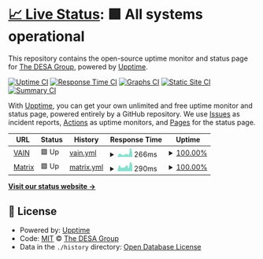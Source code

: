# [📈 Live Status](https://desa-group.github.io/status): <!--live status--> **🟩 All systems operational**

This repository contains the open-source uptime monitor and status page for [The DESA Group](https://desa-group.github.io/status), powered by [Upptime](https://github.com/upptime/upptime).

[![Uptime CI](https://github.com/desa-group/status/workflows/Uptime%20CI/badge.svg)](https://github.com/desa-group/status/actions?query=workflow%3A%22Uptime+CI%22)
[![Response Time CI](https://github.com/desa-group/status/workflows/Response%20Time%20CI/badge.svg)](https://github.com/desa-group/status/actions?query=workflow%3A%22Response+Time+CI%22)
[![Graphs CI](https://github.com/desa-group/status/workflows/Graphs%20CI/badge.svg)](https://github.com/desa-group/status/actions?query=workflow%3A%22Graphs+CI%22)
[![Static Site CI](https://github.com/desa-group/status/workflows/Static%20Site%20CI/badge.svg)](https://github.com/desa-group/status/actions?query=workflow%3A%22Static+Site+CI%22)
[![Summary CI](https://github.com/desa-group/status/workflows/Summary%20CI/badge.svg)](https://github.com/desa-group/status/actions?query=workflow%3A%22Summary+CI%22)

With [Upptime](https://upptime.js.org), you can get your own unlimited and free uptime monitor and status page, powered entirely by a GitHub repository. We use [Issues](https://github.com/desa-group/status/issues) as incident reports, [Actions](https://github.com/desa-group/status/actions) as uptime monitors, and [Pages](https://desa-group.github.io/status) for the status page.

<!--start: status pages-->
<!-- This summary is generated by Upptime (https://github.com/upptime/upptime) -->
<!-- Do not edit this manually, your changes will be overwritten -->
<!-- prettier-ignore -->
| URL | Status | History | Response Time | Uptime |
| --- | ------ | ------- | ------------- | ------ |
| <img alt="" src="https://favicons.githubusercontent.com/vain.rusz.dev" height="13"> [VAIN](https://vain.rusz.dev) | 🟩 Up | [vain.yml](https://github.com/desa-group/status/commits/HEAD/history/vain.yml) | <details><summary><img alt="Response time graph" src="./graphs/vain/response-time-week.png" height="20"> 266ms</summary><br><a href="https://desa-group.github.io/status/history/vain"><img alt="Response time 233" src="https://img.shields.io/endpoint?url=https%3A%2F%2Fraw.githubusercontent.com%2Fdesa-group%2Fstatus%2FHEAD%2Fapi%2Fvain%2Fresponse-time.json"></a><br><a href="https://desa-group.github.io/status/history/vain"><img alt="24-hour response time 217" src="https://img.shields.io/endpoint?url=https%3A%2F%2Fraw.githubusercontent.com%2Fdesa-group%2Fstatus%2FHEAD%2Fapi%2Fvain%2Fresponse-time-day.json"></a><br><a href="https://desa-group.github.io/status/history/vain"><img alt="7-day response time 266" src="https://img.shields.io/endpoint?url=https%3A%2F%2Fraw.githubusercontent.com%2Fdesa-group%2Fstatus%2FHEAD%2Fapi%2Fvain%2Fresponse-time-week.json"></a><br><a href="https://desa-group.github.io/status/history/vain"><img alt="30-day response time 233" src="https://img.shields.io/endpoint?url=https%3A%2F%2Fraw.githubusercontent.com%2Fdesa-group%2Fstatus%2FHEAD%2Fapi%2Fvain%2Fresponse-time-month.json"></a><br><a href="https://desa-group.github.io/status/history/vain"><img alt="1-year response time 233" src="https://img.shields.io/endpoint?url=https%3A%2F%2Fraw.githubusercontent.com%2Fdesa-group%2Fstatus%2FHEAD%2Fapi%2Fvain%2Fresponse-time-year.json"></a></details> | <details><summary><a href="https://desa-group.github.io/status/history/vain">100.00%</a></summary><a href="https://desa-group.github.io/status/history/vain"><img alt="All-time uptime 99.91%" src="https://img.shields.io/endpoint?url=https%3A%2F%2Fraw.githubusercontent.com%2Fdesa-group%2Fstatus%2FHEAD%2Fapi%2Fvain%2Fuptime.json"></a><br><a href="https://desa-group.github.io/status/history/vain"><img alt="24-hour uptime 100.00%" src="https://img.shields.io/endpoint?url=https%3A%2F%2Fraw.githubusercontent.com%2Fdesa-group%2Fstatus%2FHEAD%2Fapi%2Fvain%2Fuptime-day.json"></a><br><a href="https://desa-group.github.io/status/history/vain"><img alt="7-day uptime 100.00%" src="https://img.shields.io/endpoint?url=https%3A%2F%2Fraw.githubusercontent.com%2Fdesa-group%2Fstatus%2FHEAD%2Fapi%2Fvain%2Fuptime-week.json"></a><br><a href="https://desa-group.github.io/status/history/vain"><img alt="30-day uptime 99.91%" src="https://img.shields.io/endpoint?url=https%3A%2F%2Fraw.githubusercontent.com%2Fdesa-group%2Fstatus%2FHEAD%2Fapi%2Fvain%2Fuptime-month.json"></a><br><a href="https://desa-group.github.io/status/history/vain"><img alt="1-year uptime 99.91%" src="https://img.shields.io/endpoint?url=https%3A%2F%2Fraw.githubusercontent.com%2Fdesa-group%2Fstatus%2FHEAD%2Fapi%2Fvain%2Fuptime-year.json"></a></details>
| <img alt="" src="https://favicons.githubusercontent.com/matrix.rusz.dev" height="13"> [Matrix](https://matrix.rusz.dev) | 🟩 Up | [matrix.yml](https://github.com/desa-group/status/commits/HEAD/history/matrix.yml) | <details><summary><img alt="Response time graph" src="./graphs/matrix/response-time-week.png" height="20"> 290ms</summary><br><a href="https://desa-group.github.io/status/history/matrix"><img alt="Response time 304" src="https://img.shields.io/endpoint?url=https%3A%2F%2Fraw.githubusercontent.com%2Fdesa-group%2Fstatus%2FHEAD%2Fapi%2Fmatrix%2Fresponse-time.json"></a><br><a href="https://desa-group.github.io/status/history/matrix"><img alt="24-hour response time 184" src="https://img.shields.io/endpoint?url=https%3A%2F%2Fraw.githubusercontent.com%2Fdesa-group%2Fstatus%2FHEAD%2Fapi%2Fmatrix%2Fresponse-time-day.json"></a><br><a href="https://desa-group.github.io/status/history/matrix"><img alt="7-day response time 290" src="https://img.shields.io/endpoint?url=https%3A%2F%2Fraw.githubusercontent.com%2Fdesa-group%2Fstatus%2FHEAD%2Fapi%2Fmatrix%2Fresponse-time-week.json"></a><br><a href="https://desa-group.github.io/status/history/matrix"><img alt="30-day response time 304" src="https://img.shields.io/endpoint?url=https%3A%2F%2Fraw.githubusercontent.com%2Fdesa-group%2Fstatus%2FHEAD%2Fapi%2Fmatrix%2Fresponse-time-month.json"></a><br><a href="https://desa-group.github.io/status/history/matrix"><img alt="1-year response time 304" src="https://img.shields.io/endpoint?url=https%3A%2F%2Fraw.githubusercontent.com%2Fdesa-group%2Fstatus%2FHEAD%2Fapi%2Fmatrix%2Fresponse-time-year.json"></a></details> | <details><summary><a href="https://desa-group.github.io/status/history/matrix">100.00%</a></summary><a href="https://desa-group.github.io/status/history/matrix"><img alt="All-time uptime 100.00%" src="https://img.shields.io/endpoint?url=https%3A%2F%2Fraw.githubusercontent.com%2Fdesa-group%2Fstatus%2FHEAD%2Fapi%2Fmatrix%2Fuptime.json"></a><br><a href="https://desa-group.github.io/status/history/matrix"><img alt="24-hour uptime 100.00%" src="https://img.shields.io/endpoint?url=https%3A%2F%2Fraw.githubusercontent.com%2Fdesa-group%2Fstatus%2FHEAD%2Fapi%2Fmatrix%2Fuptime-day.json"></a><br><a href="https://desa-group.github.io/status/history/matrix"><img alt="7-day uptime 100.00%" src="https://img.shields.io/endpoint?url=https%3A%2F%2Fraw.githubusercontent.com%2Fdesa-group%2Fstatus%2FHEAD%2Fapi%2Fmatrix%2Fuptime-week.json"></a><br><a href="https://desa-group.github.io/status/history/matrix"><img alt="30-day uptime 100.00%" src="https://img.shields.io/endpoint?url=https%3A%2F%2Fraw.githubusercontent.com%2Fdesa-group%2Fstatus%2FHEAD%2Fapi%2Fmatrix%2Fuptime-month.json"></a><br><a href="https://desa-group.github.io/status/history/matrix"><img alt="1-year uptime 100.00%" src="https://img.shields.io/endpoint?url=https%3A%2F%2Fraw.githubusercontent.com%2Fdesa-group%2Fstatus%2FHEAD%2Fapi%2Fmatrix%2Fuptime-year.json"></a></details>

<!--end: status pages-->

[**Visit our status website →**](https://desa-group.github.io/status)

## 📄 License

- Powered by: [Upptime](https://github.com/upptime/upptime)
- Code: [MIT](./LICENSE) © [The DESA Group](https://desa-group.github.io/status)
- Data in the `./history` directory: [Open Database License](https://opendatacommons.org/licenses/odbl/1-0/)
